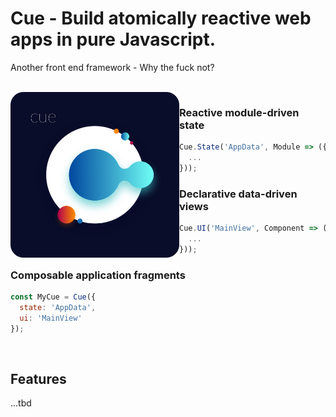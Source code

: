 # Cue - Build atomically reactive web apps in pure Javascript.

Another front end framework - Why the fuck not?

<br>
<img align="left" src="https://github.com/monokee/Cue/raw/master/CueLogo.png" alt="Cue Logo" width="270"/>

### Reactive module-driven state
```javascript
Cue.State('AppData', Module => ({
  ...
}));
```
### Declarative data-driven views
```javascript
Cue.UI('MainView', Component => ({
  ...
}));
```
### Composable application fragments
```javascript
const MyCue = Cue({
  state: 'AppData',
  ui: 'MainView'
});
```
<br>

## Features
...tbd
